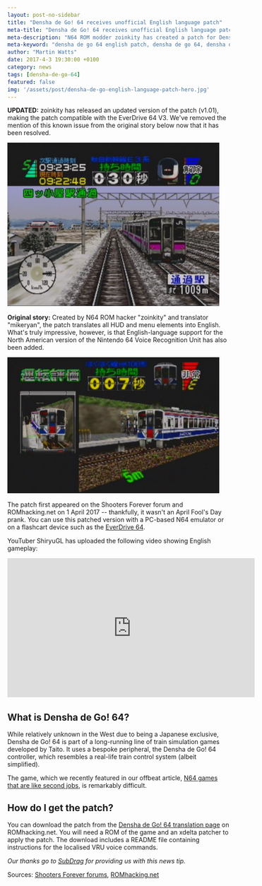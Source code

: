 ```yaml
---
layout: post-no-sidebar
title: "Densha de Go! 64 receives unofficial English language patch"
meta-title: "Densha de Go! 64 receives unofficial English language patch"
meta-description: "N64 ROM modder zoinkity has created a patch for Densha de Go! 64 that adds English language text and VRU support"
meta-keyword: "densha de go 64 english patch, densha de go 64, densha de go 64 train controller"
author: "Martin Watts"
date: 2017-4-3 19:30:00 +0100
category: news
tags: [densha-de-go-64]
featured: false
img: '/assets/post/densha-de-go-english-language-patch-hero.jpg'
---
```

**UPDATED:** zoinkity has released an updated version of the patch (v1.01), making the patch compatible with the EverDrive 64 V3. We've removed the mention of this known issue from the original story below now that it has been resolved.

![Densha de Go! 64 snowy train line](/assets/images/games/densha-de-go-64/densha-de-go-64-snow-line.jpg)

**Original story:** Created by N64 ROM hacker "zoinkity" and translator "mikeryan", the patch translates all HUD and menu elements into English. What's truly impressive, however, is that English-language support for the North American version of the Nintendo 64 Voice Recognition Unit has also been added.

![Densha de Go! 64 platform scoring screen](/assets/images/games/densha-de-go-64/densha-de-go-64-platform-scoring-screen.jpg)

The patch first appeared on the Shooters Forever forum and ROMhacking.net on 1 April 2017 -- thankfully, it wasn't an April Fool's Day prank. You can use this patched version with a PC-based N64 emulator or on a flashcart device such as the [EverDrive 64](http://n64blog.com/article/2017/01/29/everdrive-64-guide-what-is-it-and-should-you-buy-one.html).

YouTuber ShiryuGL has uploaded the following video showing English gameplay:

<iframe width="560" height="315" src="https://www.youtube.com/embed/Bhei0uM72Ag" frameborder="0" allowfullscreen></iframe>

## What is Densha de Go! 64? ##

While relatively unknown in the West due to being a Japanese exclusive, Densha de Go! 64 is part of a long-running line of train simulation games developed by Taito. It uses a bespoke peripheral, the Densha de Go! 64 controller, which resembles a real-life train control system (albeit simplified).

The game, which we recently featured in our offbeat article, [N64 games that are like second jobs](http://n64blog.com/article/2017/04/02/n64-games-that-are-like-second-jobs.html), is remarkably difficult.

## How do I get the patch? ##

You can download the patch from the [Densha de Go! 64 translation page](http://www.romhacking.net/translations/2947/) on ROMhacking.net. You will need a ROM of the game and an xdelta patcher to apply the patch. The download includes a README file containing instructions for the localised VRU voice commands.

_Our thanks go to [SubDrag](https://twitter.com/SubDrag) for providing us with this news tip._

Sources: [Shooters Forever forums](http://shootersforever.com/forums_message_boards/viewtopic.php?t=7174), [ROMhacking.net](http://www.romhacking.net/translations/2947/)
